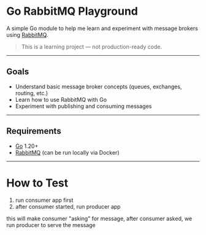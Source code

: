 # Go RabbitMQ Playground

A simple Go module to help me learn and experiment with message brokers using [RabbitMQ](https://www.rabbitmq.com/).

> This is a learning project — not production-ready code.

---

## Goals

- Understand basic message broker concepts (queues, exchanges, routing, etc.)
- Learn how to use RabbitMQ with Go
- Experiment with publishing and consuming messages

---

## Requirements

- [Go](https://golang.org/dl/) 1.20+
- [RabbitMQ](https://www.rabbitmq.com/download.html) (can be run locally via Docker)

---

# How to Test

1. run consumer app first
2. after consumer started, run producer app

this will make consumer "asking" for message, after consumer asked, we run producer to serve the message